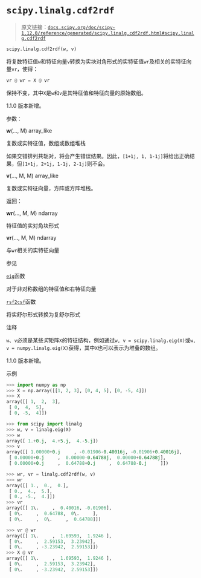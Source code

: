 # `scipy.linalg.cdf2rdf`

> 原文链接：[`docs.scipy.org/doc/scipy-1.12.0/reference/generated/scipy.linalg.cdf2rdf.html#scipy.linalg.cdf2rdf`](https://docs.scipy.org/doc/scipy-1.12.0/reference/generated/scipy.linalg.cdf2rdf.html#scipy.linalg.cdf2rdf)

```py
scipy.linalg.cdf2rdf(w, v)
```

将复数特征值`w`和特征向量`v`转换为实块对角形式的实特征值`wr`及相关的实特征向量`vr`，使得：

```py
vr @ wr = X @ vr 
```

保持不变，其中`X`是`w`和`v`是其特征值和特征向量的原始数组。

1.1.0 版本新增。

参数：

**w**(…, M) array_like

复数或实特征值，数组或数组堆栈

如果交错排列共轭对，将会产生错误结果。因此，`[1+1j, 1, 1-1j]`将给出正确结果，但`[1+1j, 2+1j, 1-1j, 2-1j]`则不会。

**v**(…, M, M) array_like

复数或实特征向量，方阵或方阵堆栈。

返回：

**wr**(…, M, M) ndarray

特征值的实对角块形式

**vr**(…, M, M) ndarray

与`wr`相关的实特征向量

参见

[`eig`](https://docs.scipy.org/doc/scipy-1.12.0/reference/generated/scipy.linalg.eig.html#scipy.linalg.eig)函数

对于非对称数组的特征值和右特征向量

[`rsf2csf`](https://docs.scipy.org/doc/scipy-1.12.0/reference/generated/scipy.linalg.rsf2csf.html#scipy.linalg.rsf2csf)函数

将实舒尔形式转换为复舒尔形式

注释

`w`、`v`必须是某些*实*矩阵`X`的特征结构，例如通过`w, v = scipy.linalg.eig(X)`或`w, v = numpy.linalg.eig(X)`获得，其中`X`也可以表示为堆叠的数组。

1.1.0 版本新增。

示例

```py
>>> import numpy as np
>>> X = np.array([[1, 2, 3], [0, 4, 5], [0, -5, 4]])
>>> X
array([[ 1,  2,  3],
 [ 0,  4,  5],
 [ 0, -5,  4]]) 
```

```py
>>> from scipy import linalg
>>> w, v = linalg.eig(X)
>>> w
array([ 1.+0.j,  4.+5.j,  4.-5.j])
>>> v
array([[ 1.00000+0.j     , -0.01906-0.40016j, -0.01906+0.40016j],
 [ 0.00000+0.j     ,  0.00000-0.64788j,  0.00000+0.64788j],
 [ 0.00000+0.j     ,  0.64788+0.j     ,  0.64788-0.j     ]]) 
```

```py
>>> wr, vr = linalg.cdf2rdf(w, v)
>>> wr
array([[ 1.,  0.,  0.],
 [ 0.,  4.,  5.],
 [ 0., -5.,  4.]])
>>> vr
array([[ 1\.     ,  0.40016, -0.01906],
 [ 0\.     ,  0.64788,  0\.     ],
 [ 0\.     ,  0\.     ,  0.64788]]) 
```

```py
>>> vr @ wr
array([[ 1\.     ,  1.69593,  1.9246 ],
 [ 0\.     ,  2.59153,  3.23942],
 [ 0\.     , -3.23942,  2.59153]])
>>> X @ vr
array([[ 1\.     ,  1.69593,  1.9246 ],
 [ 0\.     ,  2.59153,  3.23942],
 [ 0\.     , -3.23942,  2.59153]]) 
```
